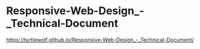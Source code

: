 # Responsive-Web-Design_-_Technical-Document
https://turtlewolf.github.io/Responsive-Web-Design_-_Technical-Document/
